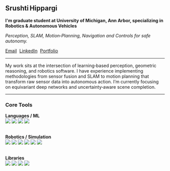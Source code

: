 <h2 align="left">Srushti Hippargi</h2>
<p align="left"><strong>I'm graduate student at University of Michigan, Ann Arbor, specializing in Robotics & Autonomous Vehicles</strong></p>
<p align="left"><em>Perception, SLAM, Motion‑Planning, Navigation and Controls for safe autonomy.</em></p>

<p align="left" style="font-size:0.9rem;">
  <a href="mailto:shipparg@umich.edu">Email</a>&nbsp;
  <a href="https://www.linkedin.com/in/srushtihippargi/">LinkedIn</a>&nbsp;
  <a href="https://srushtihippargi.github.io/">Portfolio</a>&nbsp;
<!--   <a href="https://komarev.com/ghpvc/?username=srushtihippargi">Views</a> -->
</p>



---
<p align="left">My work sits at the intersection of learning‑based perception, geometric reasoning, and robotics software. I have experience implementing methodologies from sensor fusion and SLAM to motion planning that transform raw sensor data into autonomous action. I’m currently focusing on equivariant deep networks and uncertainty‑aware scene completion.</p>

---

### Core Tools
<p align="left">
  <!-- Languages / ML -->
  <strong>Languages / ML</strong><br>
  <img src="https://img.shields.io/badge/Python-3670A0?style=flat-square&logo=python&logoColor=white"/>
  <img src="https://img.shields.io/badge/C++-00599C?style=flat-square&logo=c%2B%2B&logoColor=white"/>
  <img src="https://img.shields.io/badge/PyTorch-EE4C2C?style=flat-square&logo=pytorch&logoColor=white"/>
  <img src="https://img.shields.io/badge/TensorFlow-FF6F00?style=flat-square&logo=tensorflow&logoColor=white"/>

  <br><strong>Robotics / Simulation</strong><br>
  <img src="https://img.shields.io/badge/ROS&nbsp;2-22314E?style=flat-square&logo=ros&logoColor=white"/>
  <img src="https://img.shields.io/badge/CARLA-2D2D2D?style=flat-square&logo=car&logoColor=white"/>
  <img src="https://img.shields.io/badge/Gazebo-844FBA?style=flat-square&logo=gazebo&logoColor=white"/>
  <img src="https://img.shields.io/badge/Isaac%20Sim-76B900?style=flat-square&logo=nvidia&logoColor=white"/>
  <img src="https://img.shields.io/badge/Habitat%20Sim-666666?style=flat-square&logoColor=white"/>
  <img src="https://img.shields.io/badge/PyBullet-FF6F00?style=flat-square&logo=python&logoColor=white"/>

  <br><strong>Libraries</strong><br>
  <img src="https://img.shields.io/badge/OpenCV-5C3EE8?style=flat-square&logo=opencv&logoColor=white"/>
  <img src="https://img.shields.io/badge/NumPy-013243?style=flat-square&logo=numpy&logoColor=white"/>
  <img src="https://img.shields.io/badge/Matplotlib-3776AB?style=flat-square&logo=python&logoColor=white"/>
  <img src="https://img.shields.io/badge/Scikit--learn-F7931E?style=flat-square&logo=scikitlearn&logoColor=white"/>
</p>

